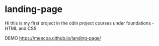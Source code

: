 # landing-page

Hi this is my first project in the odin project courses under foundations - HTML and CSS 

DEMO https://meecoa.github.io/landing-page/

